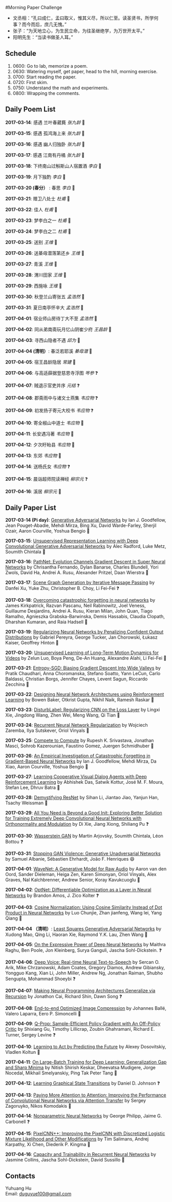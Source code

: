 #Morning Paper Challenge

+ 文丞相：“孔曰成仁，孟曰取义，惟其义尽，所以仁至。读圣贤书，所学何事？而今而后，庶几无愧。”
+ 张子：“为天地立心，为生民立命，为往圣继绝学，为万世开太平。”
+ 阳明先生：“当读书做圣人耳。”

## Schedule

1. 0600: Go to lab, memorize a poem.
2. 0630: Watering myself, get paper, head to the hill, morning exercise.
3. 0700: Start reading the paper.
4. 0720: First skim.
5. 0750: Understand the math and experiments.
6. 0800: Wrapping the comments.

## Daily Poem List

__2017-03-14__: 感遇 兰叶春葳蕤 _张九龄_ :tada:

__2017-03-15__: 感遇 孤鸿海上来 _张九龄_ :tada:

__2017-03-16__: 感遇 幽人归独卧 _张九龄_ :tada:

__2017-03-17__: 感遇 江南有丹橘 _张九龄_ :tada:

__2017-03-18__: 下终南山过斛斯山人宿置酒 _李白_ :tada:

__2017-03-19__: 月下独酌 _李白_ :tada:

__2017-03-20 (春分）__ : 春思 _李白_ :tada:

__2017-03-21__: 赠卫八处士 _杜甫_ :tada:

__2017-03-22__: 佳人 _杜甫_ :tada:

__2017-03-23__: 梦李白之一 _杜甫_ :tada:

__2017-03-24__: 梦李白之二 _杜甫_ :tada:

__2017-03-25__: 送别 _王维_ :tada:

__2017-03-26__: 送綦毋潜落第还乡 _王维_ :tada:

__2017-03-27__: 青溪 _王维_ :tada:

__2017-03-28__: 渭川田家 _王维_ :tada:

__2017-03-29__: 西施咏 _王维_ :tada:

__2017-03-30__: 秋登兰山寄张五 _孟浩然_ :tada:

__2017-03-31__: 夏日南亭怀辛大 _孟浩然_ :tada:

__2017-04-01__: 宿业师山房待丁大不至 _孟浩然_ :tada:

__2017-04-02__: 同从弟南斋玩月忆山阴崔少府 _王昌龄_ :tada:

__2017-04-03__: 寻西山隐者不遇 _邱为_ :tada:

__2017-04-04 (清明）__: 春泛若耶溪 _綦毋潜_ :tada:

__2017-04-05__: 宿王昌龄隐居 _常建_ :tada:

__2017-04-06__: 与高适薛据登慈恩寺浮图 _岑参_ :question:

__2017-04-07__: 贼退示官吏并序 _元结_ :question:

__2017-04-08__: 郡斋雨中与诸文士燕集 _韦应物_ :question:

__2017-04-09__: 初发扬子寄元大校书 _韦应物_ :question:

__2017-04-10__: 寄全椒山中道士 _韦应物_ :tada:

__2017-04-11__: 长安遇冯著 _韦应物_ :tada:

__2017-04-12__: 夕次盱眙县 _韦应物_ :tada:

__2017-04-13__: 东郊 _韦应物_ :tada:

__2017-04-14__: 送杨氏女 _韦应物_ :question:

__2017-04-15__: 晨诣超师院读禅经 _柳宗元_ :question:

__2017-04-16__: 溪居 _柳宗元_ :tada:

## Daily Paper List

__2017-03-14 (Pi day)__: [Generative Adversarial Networks](https://arxiv.org/abs/1406.2661) by Ian J. Goodfellow, Jean Pouget-Abadie, Mehdi Mirza, Bing Xu, David Warde-Farley, Sherjil Ozair, Aaron Courville, Yoshua Bengio :tada:

__2017-03-15__: [Unsupervised Representation Learning with Deep Convolutional Generative Adversarial Networks](https://arxiv.org/abs/1511.06434) by Alec Radford, Luke Metz, Soumith Chintala :tada:

__2017-03-16__: [PathNet: Evolution Channels Gradient Descent in Super Neural Networks](https://arxiv.org/abs/1701.08734) by Chrisantha Fernando, Dylan Banarse, Charles Blundell, Yori Zwols, David Ha, Andrei A. Rusu, Alexander Pritzel, Daan Wierstra :tada:

__2017-03-17__: [Scene Graph Generation by Iterative Message Passing](https://arxiv.org/abs/1701.02426) by Danfei Xu, Yuke Zhu, Christopher B. Choy, Li Fei-Fei :question:

__2017-03-18__: [Overcoming catastrophic forgetting in neural networks](www.pnas.org/content/early/2017/03/13/1611835114.full.pdf) by James Kirkpatrick, Razvan Pascanu, Neil Rabinowitz, Joel Veness, Guillaume Desjardins, Andrei A. Rusu, Kieran Milan, John Quan, Tiago Ramalho, Agnieszka Grabska-Barwinska, Demis Hassabis, Claudia Clopath, Dharshan Kumaran, and Raia Hadsell :tada:

__2017-03-19__: [Regularizing Neural Networks by Penalizing Confident Output Distributions](https://arxiv.org/abs/1701.06548) by Gabriel Pereyra, George Tucker, Jan Chorowski, Łukasz Kaiser, Geoffrey Hinton :tada:

__2017-03-20__: [Unsupervised Learning of Long-Term Motion Dynamics for Videos](https://arxiv.org/abs/1701.01821) by Zelun Luo, Boya Peng, De-An Huang, Alexandre Alahi, Li Fei-Fei :tada:

__2017-03-21__: [Entropy-SGD: Biasing Gradient Descent Into Wide Valleys](https://arxiv.org/abs/1611.01838) by Pratik Chaudhari, Anna Choromanska, Stefano Soatto, Yann LeCun, Carlo Baldassi, Christian Borgs, Jennifer Chayes, Levent Sagun, Riccardo Zecchina :tada:

__2017-03-22__: [Designing Neural Network Architectures using Reinforcement Learning](https://arxiv.org/abs/1611.02167) by Bowen Baker, Otkrist Gupta, Nikhil Naik, Ramesh Raskar :tada:

__2017-03-23__: [DisturbLabel: Regularizing CNN on the Loss Layer](https://arxiv.org/abs/1605.00055) by Lingxi Xie, Jingdong Wang, Zhen Wei, Meng Wang, Qi Tian :tada:

__2017-03-24__: [Recurrent Neural Network Regularization](https://arxiv.org/abs/1409.2329) by Wojciech Zaremba, Ilya Sutskever, Oriol Vinyals :tada:

__2017-03-25__: [Compete to Compute](https://papers.nips.cc/paper/5059-compete-to-compute) by Rupesh K. Srivastava, Jonathan Masci, Sohrob Kazerounian, Faustino Gomez, Juergen Schmidhuber :tada:

__2017-03-26__: [An Empirical Investigation of Catastrophic Forgetting in Gradient-Based Neural Networks](https://arxiv.org/abs/1312.6211) by Ian J. Goodfellow, Mehdi Mirza, Da Xiao, Aaron Courville, Yoshua Bengio :tada:

__2017-03-27__: [Learning Cooperative Visual Dialog Agents with Deep Reinforcement Learning](https://arxiv.org/abs/1703.06585) by Abhishek Das, Satwik Kottur, José M. F. Moura, Stefan Lee, Dhruv Batra :tada:

__2017-03-28__: [Demystifying ResNet](https://arxiv.org/abs/1611.01186) by Sihan Li, Jiantao Jiao, Yanjun Han, Tsachy Weissman :tada:

__2017-03-29__: [All You Need is Beyond a Good Init: Exploring Better Solution for Training Extremely Deep Convolutional Neural Networks with Orthonormality and Modulation](https://arxiv.org/abs/1703.01827v1) by Di Xie, Jiang Xiong, Shiliang Pu :question:

__2017-03-30__: [Wasserstein GAN](https://arxiv.org/abs/1701.07875) by Martin Arjovsky, Soumith Chintala, Léon Bottou :question:

__2017-03-31__: [Stopping GAN Violence: Generative Unadversarial Networks](https://arxiv.org/abs/1703.02528v1) by Samuel Albanie, Sébastien Ehrhardt, João F. Henriques :smile:

__2017-04-01__: [WaveNet: A Generative Model for Raw Audio](https://arxiv.org/abs/1609.03499) by Aaron van den Oord, Sander Dieleman, Heiga Zen, Karen Simonyan, Oriol Vinyals, Alex Graves, Nal Kalchbrenner, Andrew Senior, Koray Kavukcuoglu :tada:

__2017-04-02__: [OptNet: Differentiable Optimization as a Layer in Neural Networks](https://arxiv.org/abs/1703.00443v1) by Brandon Amos, J. Zico Kolter :question:

__2017-04-03__: [Cosine Normalization: Using Cosine Similarity Instead of Dot Product in Neural Networks](https://arxiv.org/abs/1702.05870v2) by Luo Chunjie, Zhan jianfeng, Wang lei, Yang Qiang :tada:

__2017-04-04 （清明）__: [Least Squares Generative Adversarial Networks](https://arxiv.org/abs/1611.04076v2) by Xudong Mao, Qing Li, Haoran Xie, Raymond Y.K. Lau, Zhen Wang :tada:

__2017-04-05__: [On the Expressive Power of Deep Neural Networks](https://arxiv.org/abs/1606.05336v5) by Maithra Raghu, Ben Poole, Jon Kleinberg, Surya Ganguli, Jascha Sohl-Dickstein. :question:

__2017-04-06__: [Deep Voice: Real-time Neural Text-to-Speech](https://arxiv.org/abs/1702.07825) by Sercan O. Arik, Mike Chrzanowski, Adam Coates, Gregory Diamos, Andrew Gibiansky, Yongguo Kang, Xian Li, John Miller, Andrew Ng, Jonathan Raiman, Shubho Sengupta, Mohammad Shoeybi :question:

__2017-04-07__: [Making Neural Programming Architectures Generalize via Recursion](https://openreview.net/pdf?id=BkbY4psgg) by Jonathon Cai, Richard Shin, Dawn Song :question:

__2017-04-08__: [End-to-end Optimized Image Compression](https://arxiv.org/abs/1611.01704) by Johannes Ballé, Valero Laparra, Eero P. Simoncelli :tada:

__2017-04-09__: [Q-Prop: Sample-Efficient Policy Gradient with An Off-Policy Critic](https://arxiv.org/abs/1611.02247) by Shixiang Gu, Timothy Lillicrap, Zoubin Ghahramani, Richard E. Turner, Sergey Levine :question:

__2017-04-10__: [Learning to Act by Predicting the Future](https://arxiv.org/abs/1611.01779) by Alexey Dosovitskiy, Vladlen Koltun :tada:

__2017-04-11__: [On Large-Batch Training for Deep Learning: Generalization Gap and Sharp Minima](https://arxiv.org/abs/1609.04836) by Nitish Shirish Keskar, Dheevatsa Mudigere, Jorge Nocedal, Mikhail Smelyanskiy, Ping Tak Peter Tang :tada:

__2017-04-12__: [Learning Graphical State Transitions](https://openreview.net/pdf?id=HJ0NvFzxl) by Daniel D. Johnson :question:

__2017-04-13__: [Paying More Attention to Attention: Improving the Performance of Convolutional Neural Networks via Attention Transfer](https://arxiv.org/abs/1612.03928) by Sergey Zagoruyko, Nikos Komodakis :tada:

__2017-04-14__: [Nonparametric Neural Networks](https://openreview.net/pdf?id=BJK3Xasel) by George Philipp, Jaime G. Carbonell :question:

__2017-04-15__: [PixelCNN++: Improving the PixelCNN with Discretized Logistic Mixture Likelihood and Other Modifications](https://arxiv.org/abs/1701.05517v1) by Tim Salimans, Andrej Karpathy, Xi Chen, Diederik P. Kingma :tada:

__2017-04-16__: [Capacity and Trainability in Recurrent Neural Networks](https://arxiv.org/abs/1611.09913) by Jasmine Collins, Jascha Sohl-Dickstein, David Sussillo :tada:

## Contacts

Yuhuang Hu  
Email: duguyue100@gmail.com
